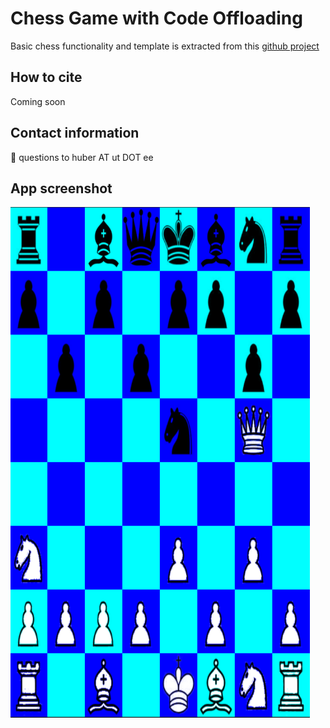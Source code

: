 Chess Game with Code Offloading
============================

Basic chess functionality and template is extracted from this [github project](https://github.com/johngunderman/g_chess)



How to cite
-----------
Coming soon


Contact information 
---------
:email: questions to huber AT ut DOT ee



App screenshot
-------
![alt text](https://raw.githubusercontent.com/huberflores/CodeOffloadingChess/master/chess-with-code-offloading.png "Chess with Computational Offloading")
